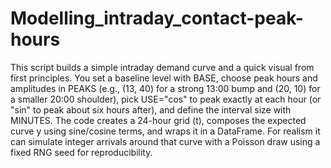 # Modelling_intraday_contact-peak-hours
This script builds a simple intraday demand curve and a quick visual from first principles. You set a baseline level with BASE, choose peak hours and amplitudes in PEAKS (e.g., (13, 40) for a strong 13:00 bump and (20, 10) for a smaller 20:00 shoulder), pick USE="cos" to peak exactly at each hour (or "sin" to peak about six hours after), and define the interval size with MINUTES. The code creates a 24-hour grid (t), composes the expected curve y using sine/cosine terms, and wraps it in a DataFrame. For realism it can simulate integer arrivals around that curve with a Poisson draw using a fixed RNG seed for reproducibility.
